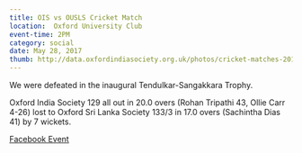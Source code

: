 ```yaml
---
title: OIS vs OUSLS Cricket Match
location:  Oxford University Club
event-time: 2PM
category: social
date: May 28, 2017
thumb: http://data.oxfordindiasociety.org.uk/photos/cricket-matches-2017/ois-ousls.jpg
---
```


We were defeated in the inaugural Tendulkar-Sangakkara Trophy.

Oxford India Society 129 all out in 20.0 overs (Rohan Tripathi 43, Ollie Carr 4-26) lost to Oxford Sri Lanka Society 133/3 in 17.0 overs (Sachintha Dias 41) by 7 wickets.

[Facebook Event](https://www.facebook.com/events/447244712282815/)